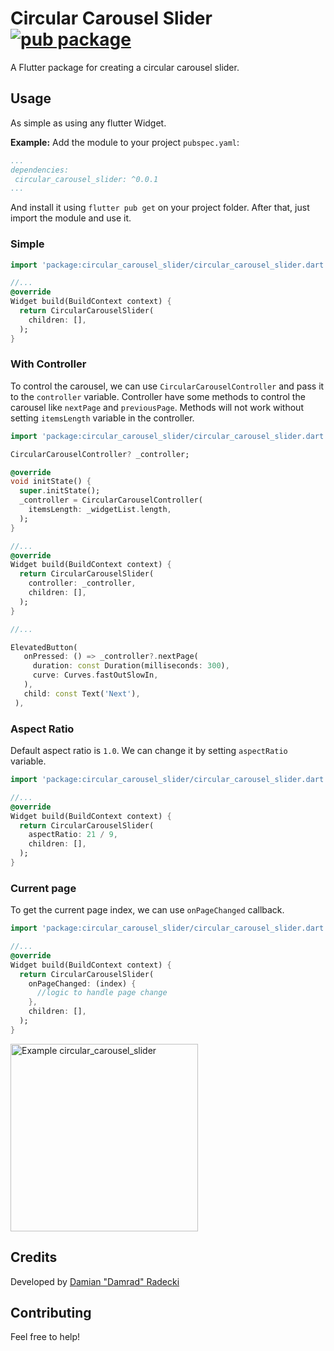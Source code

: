 # Circular Carousel Slider [![pub package](https://img.shields.io/pub/v/circular_carousel_slider)](https://pub.dartlang.org/packages/circular_carousel_slider)

A Flutter package for creating a circular carousel slider.

## Usage

As simple as using any flutter Widget.

**Example:**
Add the module to your project ``pubspec.yaml``:
```yaml
...
dependencies:
 circular_carousel_slider: ^0.0.1
...
```
And install it using ``flutter pub get`` on your project folder. After that, just import the module and use it.


### Simple 

```dart
import 'package:circular_carousel_slider/circular_carousel_slider.dart';

//...
@override
Widget build(BuildContext context) {
  return CircularCarouselSlider(
    children: [],
  );
}
```

### With Controller

To control the carousel, we can use `CircularCarouselController` and pass it to the `controller` variable. Controller have some methods to control the carousel like `nextPage` and `previousPage`. Methods will not work without setting `itemsLength` variable in the controller.

```dart
import 'package:circular_carousel_slider/circular_carousel_slider.dart';

CircularCarouselController? _controller;

@override
void initState() {
  super.initState();
  _controller = CircularCarouselController(
    itemsLength: _widgetList.length,
  );
}

//...
@override
Widget build(BuildContext context) {
  return CircularCarouselSlider(
    controller: _controller,
    children: [],
  );
}

//...

ElevatedButton(
   onPressed: () => _controller?.nextPage(
     duration: const Duration(milliseconds: 300),
     curve: Curves.fastOutSlowIn,
   ),
   child: const Text('Next'),
 ),
```

### Aspect Ratio

Default aspect ratio is `1.0`. We can change it by setting `aspectRatio` variable. 

```dart
import 'package:circular_carousel_slider/circular_carousel_slider.dart';

//...
@override
Widget build(BuildContext context) {
  return CircularCarouselSlider(
    aspectRatio: 21 / 9,
    children: [],
  );
}
```

### Current page

To get the current page index, we can use `onPageChanged` callback.

```dart
import 'package:circular_carousel_slider/circular_carousel_slider.dart';

//...
@override
Widget build(BuildContext context) {
  return CircularCarouselSlider(
    onPageChanged: (index) {
      //logic to handle page change 
    },
    children: [],
  );
}
```

<img src="https://github.com/radeckid/circular_carousel_slider/blob/main/images/example.gif" width="300"  alt="Example circular_carousel_slider">

## Credits

Developed by [Damian "Damrad" Radecki](mailto:damianradecki97@gmail.com)

## Contributing

Feel free to help!